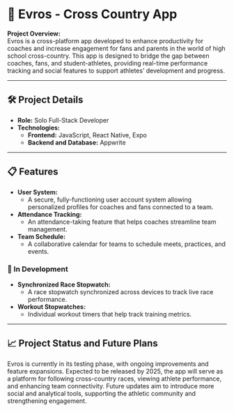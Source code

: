 # 📱 Evros - Cross Country App

**Project Overview:**  
Evros is a cross-platform app developed to enhance productivity for coaches and increase engagement for fans and parents in the world of high school cross-country. This app is designed to bridge the gap between coaches, fans, and student-athletes, providing real-time performance tracking and social features to support athletes’ development and progress.

---

## 🛠️ Project Details

- **Role:** Solo Full-Stack Developer
- **Technologies:**
  - **Frontend:** JavaScript, React Native, Expo
  - **Backend and Database:** Appwrite

---

## 📋 Features

- **User System:**
  - A secure, fully-functioning user account system allowing personalized profiles for coaches and fans connected to a team.
- **Attendance Tracking:**
  - An attendance-taking feature that helps coaches streamline team management.
- **Team Schedule:**
  - A collaborative calendar for teams to schedule meets, practices, and events.

### 🚧 In Development

- **Synchronized Race Stopwatch:**
  - A race stopwatch synchronized across devices to track live race performance.
- **Workout Stopwatches:**
  - Individual workout timers that help track training metrics.

---

## 📈 Project Status and Future Plans

Evros is currently in its testing phase, with ongoing improvements and feature expansions. Expected to be released by 2025, the app will serve as a platform for following cross-country races, viewing athlete performance, and enhancing team connectivity. Future updates aim to introduce more social and analytical tools, supporting the athletic community and strengthening engagement.
